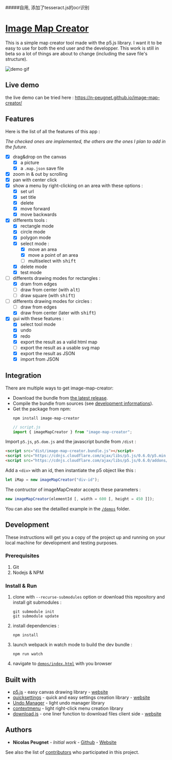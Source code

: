 #####自用, 添加了tesseract.js的ocr识别

# [Image Map Creator](https://n-peugnet.github.io/image-map-creator/)

<!--
[![FOSSA Status](https://app.fossa.io/api/projects/git%2Bgithub.com%2Fn-peugnet%2Fimage-map-creator.svg?type=shield)](https://app.fossa.io/projects/git%2Bgithub.com%2Fn-peugnet%2Fimage-map-creator?ref=badge_shield)
--->

This is a simple map creator tool made with the p5.js library. I want it
to be easy to use for both the end user and the developper. This work is
still in beta so a lot of things are about to change (including the save
file's structure).

![demo gif](https://github.com/n-peugnet/image-map-creator/raw/master/docs/image-map-creator.gif)

## Live demo

the live demo can be tried here :
<https://n-peugnet.github.io/image-map-creator/>

## Features

Here is the list of all the features of this app :

_The checked ones are implemented,_
_the others are the ones I plan to add in the future._

-   [x] drag&drop on the canvas
    -   [x] a picture
    -   [x] a `.map.json` save file
-   [x] zoom in & out by scrolling
-   [X] pan with center click
-   [x] show a menu by right-clicking on an area with these options :
    -   [x] set url
    -   [x] set title
    -   [x] delete
    -   [x] move forward
    -   [x] move backwards
-   [x] differents tools :
    -   [x] rectangle mode
    -   [x] circle mode
    -   [x] polygon mode
    -   [X] select mode :
        -   [x] move an area
        -   [x] move a point of an area
        -   [ ] multiselect with <kbd>shift</kbd>
    -   [x] delete mode
    -   [x] test mode
-   [ ] differents drawing modes for rectangles :
    -   [x] dram from edges
    -   [ ] draw from center (with <kbd>alt</kbd>)
    -   [ ] draw square (with <kbd>shift</kbd>)
-   [ ] differents drawing modes for circles :
    -   [ ] draw from edges
    -   [x] draw from center (later with <kbd>shift</kbd>)
-   [x] gui with these features :
    -   [x] select tool mode
    -   [x] undo
    -   [x] redo
    -   [x] export the result as a valid html map
    -   [ ] export the result as a usable svg map
    -   [x] export the result as JSON
    -   [x] import from JSON

## Integration

There are multiple ways to get image-map-creator:

- Download the bundle from [the latest release](https://github.com/n-peugnet/image-map-creator/releases/latest).
- Compile the bundle from sources (see [development informations](#development)).
- Get the package from npm:
  ```
  npm install image-map-creator
  ```
  ```javascript
  // script.js
  import { imageMapCreator } from "image-map-creator";
  ```

Import `p5.js`, `p5.dom.js` and the javascript bundle from `/dist` :

```html
<script src="dist/image-map-creator.bundle.js"></script>
<script src="https://cdnjs.cloudflare.com/ajax/libs/p5.js/0.6.0/p5.min.js"></script>
<script src="https://cdnjs.cloudflare.com/ajax/libs/p5.js/0.6.0/addons/p5.dom.min.js"></script>
```

Add a `<div>` with an id, then instantiate the p5 object like this :

```js
let iMap = new imageMapCreator("div-id");
```

The contructor of imageMapCreator accepts these parameters :

```js
new imageMapCreator(elementId [, width = 600 [, height = 450 ]]);
```

You can also see the detailled example in the [`/demos`](demos) folder.

## Development

These instructions will get you a copy of the project up and running on
your local machine for development and testing purposes.

### Prerequisites

1.  Git
2.  Nodejs & NPM

### Install & Run

1.  clone with `--recurse-submodules` option or download this repository
    and install git submodules :
    ```shell
    git submodule init
    git submodule update
    ```
2.  install dependencies :
    ```shell
    npm install
    ```
3.  launch webpack in watch mode to build the dev bundle :
    ```shell
    npm run watch
    ```
4.  navigate to [`demos/index.html`](demos/index.html) with you browser

## Built with

-   [p5.js](https://github.com/processing/p5.js) - easy canvas drawing
    library - [website](http://p5js.org/)
-   [quicksettings](https://github.com/bit101/quicksettings) - quick and
    easy settings creation library -
    [website](http://bit101.github.io/quicksettings/)
-   [Undo Manager](https://github.com/ArthurClemens/Javascript-Undo-Manager) -
    light undo manager library
-   [contextmenu](https://github.com/theyak/contextmenu) -
    light right-click menu creation library
-   [download.js](https://github.com/rndme/download) - one liner function
    to download files client side - [website](http://danml.com/download.html)

## Authors

-   **Nicolas Peugnet** - _Initial work_ -
    [Github](https://github.com/n-peugnet) -
    [Website](http://nicolas.club1.fr)

See also the list of [contributors](https://github.com/n-peugnet/image-map-creator/contributors)
who participated in this project.

<!--
## License
[![FOSSA Status](https://app.fossa.io/api/projects/git%2Bgithub.com%2Fn-peugnet%2Fimage-map-creator.svg?type=large)](https://app.fossa.io/projects/git%2Bgithub.com%2Fn-peugnet%2Fimage-map-creator?ref=badge_large)
-->
